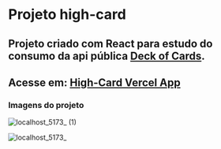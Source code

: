 # Projeto high-card
## Projeto criado com React para estudo do consumo da api pública [Deck of Cards](https://deckofcardsapi.com/).

## Acesse em: [High-Card Vercel App](https://high-card.vercel.app/)

### Imagens do projeto
![localhost_5173_ (1)](https://user-images.githubusercontent.com/89513813/230821382-0ff04dc1-a99d-40a4-86a1-f56df438ff41.png)

![localhost_5173_](https://user-images.githubusercontent.com/89513813/230821395-12e83fdf-d4ee-49fc-83b7-00adf473b3af.png)
